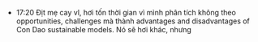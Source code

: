 - 17:20 Địt mẹ cay vl, hơi tốn thời gian vì mình phân tích không theo opportunities, challenges mà thành advantages and disadvantages of Con Dao sustainable models. Nó sẽ hơi khác, nhưng